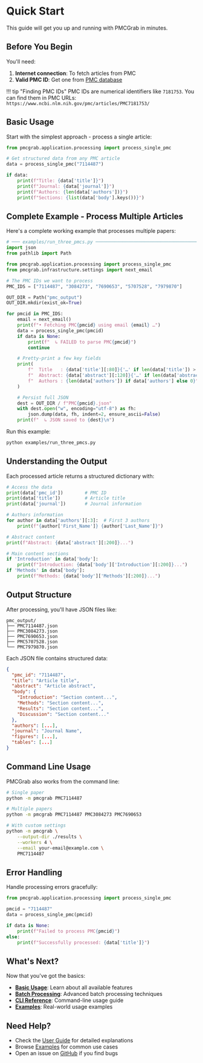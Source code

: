# Quick Start

This guide will get you up and running with PMCGrab in minutes.

## Before You Begin

You'll need:

1. **Internet connection**: To fetch articles from PMC
2. **Valid PMC ID**: Get one from [PMC database](https://www.ncbi.nlm.nih.gov/pmc/)

!!! tip "Finding PMC IDs"
PMC IDs are numerical identifiers like `7181753`. You can find them in PMC URLs:
`https://www.ncbi.nlm.nih.gov/pmc/articles/PMC7181753/`

## Basic Usage

Start with the simplest approach - process a single article:

```python
from pmcgrab.application.processing import process_single_pmc

# Get structured data from any PMC article
data = process_single_pmc("7114487")

if data:
    print(f"Title: {data['title']}")
    print(f"Journal: {data['journal']}")
    print(f"Authors: {len(data['authors'])}")
    print(f"Sections: {list(data['body'].keys())}")
```

## Complete Example - Process Multiple Articles

Here's a complete working example that processes multiple papers:

```python
# ─── examples/run_three_pmcs.py ──────────────────────────────────────────────
import json
from pathlib import Path

from pmcgrab.application.processing import process_single_pmc
from pmcgrab.infrastructure.settings import next_email

# The PMC IDs we want to process
PMC_IDS = ["7114487", "3084273", "7690653", "5707528", "7979870"]

OUT_DIR = Path("pmc_output")
OUT_DIR.mkdir(exist_ok=True)

for pmcid in PMC_IDS:
    email = next_email()
    print(f"• Fetching PMC{pmcid} using email {email} …")
    data = process_single_pmc(pmcid)
    if data is None:
        print(f"  ↳ FAILED to parse PMC{pmcid}")
        continue

    # Pretty-print a few key fields
    print(
        f"  Title   : {data['title'][:80]}{'…' if len(data['title']) > 80 else ''}\n"
        f"  Abstract: {data['abstract'][:120]}{'…' if len(data['abstract']) > 120 else ''}\n"
        f"  Authors : {len(data['authors']) if data['authors'] else 0}"
    )

    # Persist full JSON
    dest = OUT_DIR / f"PMC{pmcid}.json"
    with dest.open("w", encoding="utf-8") as fh:
        json.dump(data, fh, indent=2, ensure_ascii=False)
    print(f"  ↳ JSON saved to {dest}\n")
```

Run this example:

```bash
python examples/run_three_pmcs.py
```

## Understanding the Output

Each processed article returns a structured dictionary with:

```python
# Access the data
print(data['pmc_id'])        # PMC ID
print(data['title'])         # Article title
print(data['journal'])       # Journal information

# Authors information
for author in data['authors'][:3]:  # First 3 authors
    print(f"{author['First_Name']} {author['Last_Name']}")

# Abstract content
print(f"Abstract: {data['abstract'][:200]}...")

# Main content sections
if 'Introduction' in data['body']:
    print(f"Introduction: {data['body']['Introduction'][:200]}...")
if 'Methods' in data['body']:
    print(f"Methods: {data['body']['Methods'][:200]}...")
```

## Output Structure

After processing, you'll have JSON files like:

```
pmc_output/
├── PMC7114487.json
├── PMC3084273.json
├── PMC7690653.json
├── PMC5707528.json
└── PMC7979870.json
```

Each JSON file contains structured data:

```json
{
  "pmc_id": "7114487",
  "title": "Article title",
  "abstract": "Article abstract",
  "body": {
    "Introduction": "Section content...",
    "Methods": "Section content...",
    "Results": "Section content...",
    "Discussion": "Section content..."
  },
  "authors": [...],
  "journal": "Journal Name",
  "figures": [...],
  "tables": [...]
}
```

## Command Line Usage

PMCGrab also works from the command line:

```bash
# Single paper
python -m pmcgrab PMC7114487

# Multiple papers
python -m pmcgrab PMC7114487 PMC3084273 PMC7690653

# With custom settings
python -m pmcgrab \
    --output-dir ./results \
    --workers 4 \
    --email your-email@example.com \
    PMC7114487
```

## Error Handling

Handle processing errors gracefully:

```python
from pmcgrab.application.processing import process_single_pmc

pmcid = "7114487"
data = process_single_pmc(pmcid)

if data is None:
    print(f"Failed to process PMC{pmcid}")
else:
    print(f"Successfully processed: {data['title']}")
```

## What's Next?

Now that you've got the basics:

- **[Basic Usage](../user-guide/basic-usage.md)**: Learn about all available features
- **[Batch Processing](../user-guide/batch-processing.md)**: Advanced batch processing techniques
- **[CLI Reference](../user-guide/cli.md)**: Command-line usage guide
- **[Examples](../examples/python-examples.md)**: Real-world usage examples

## Need Help?

- Check the [User Guide](../user-guide/basic-usage.md) for detailed explanations
- Browse [Examples](../examples/python-examples.md) for common use cases
- Open an issue on [GitHub](https://github.com/rajdeepmondaldotcom/pmcgrab/issues) if you find bugs
